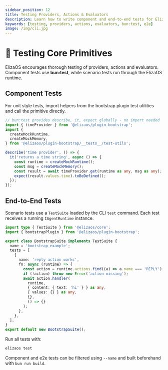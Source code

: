 ```yaml
---
sidebar_position: 12
title: Testing Providers, Actions & Evaluators
description: Learn how to write component and end-to-end tests for ElizaOS primitives
keywords: [testing, providers, actions, evaluators, bun:test, e2e]
image: /img/cli.jpg
---
```


# 🧪 Testing Core Primitives

ElizaOS encourages thorough testing of providers, actions and evaluators. Component tests use **bun:test**, while scenario tests run through the ElizaOS runtime.

## Component Tests

For unit style tests, import helpers from the bootstrap plugin test utilities
and call the primitive directly.

```ts
// bun:test provides describe, it, expect globally - no import needed
import { timeProvider } from '@elizaos/plugin-bootstrap';
import {
  createMockRuntime,
  createMockMemory,
} from '@elizaos/plugin-bootstrap/__tests__/test-utils';

describe('time provider', () => {
  it('returns a time string', async () => {
    const runtime = createMockRuntime();
    const msg = createMockMemory();
    const result = await timeProvider.get(runtime as any, msg as any);
    expect(result.values.time).toBeDefined();
  });
});
```

## End-to-End Tests

Scenario tests use a `TestSuite` loaded by the CLI `test` command. Each test
receives a running `IAgentRuntime` instance.

```ts
import type { TestSuite } from '@elizaos/core';
import { bootstrapPlugin } from '@elizaos/plugin-bootstrap';

export class BootstrapSuite implements TestSuite {
  name = 'bootstrap_example';
  tests = [
    {
      name: 'reply action works',
      fn: async (runtime) => {
        const action = runtime.actions.find((a) => a.name === 'REPLY');
        if (!action) throw new Error('action missing');
        await action.handler(
          runtime,
          { content: { text: 'hi' } } as any,
          { values: {} } as any,
          {},
          () => {}
        );
      },
    },
  ];
}
export default new BootstrapSuite();
```

Run all tests with:

```bash
elizaos test
```

Component and e2e tests can be filtered using `--name` and built beforehand with
`bun run build`.
